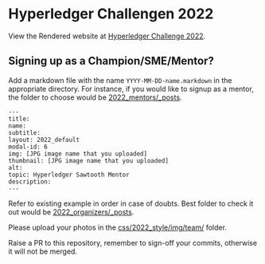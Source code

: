 # Hyperledger Challengen 2022

View the Rendered website at [Hyperledger Challenge 2022](https://challenge.hyperledger.org).

## Signing up as a Champion/SME/Mentor?

Add a markdown file with the name `YYYY-MM-DD-name.markdown` in the appropriate
directory. For instance, if you would like to signup as a mentor, the folder to
choose would be [2022_mentors/_posts](./2022_mentors/_posts).

```
---
title:
name:
subtitle:
layout: 2022_default
modal-id: 6
img: [JPG image name that you uploaded]
thumbnail: [JPG image name that you uploaded]
alt:
topic: Hyperledger Sawtooth Mentor
description:
---
```

Refer to existing example in order in case of doubts. Best folder to check it
out would be [2022_organizers/_posts](./2022_organizers/_posts).

Please upload your photos in the
[css/2022_style/img/team/](./css/2022_style/img/team) folder.

Raise a PR to this repository, remember to sign-off your commits, otherwise
it will not be merged.
